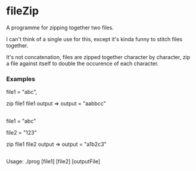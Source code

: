 # fileZip

A programme for zipping together two files.

I can't think of a single use for this, except it's kinda funny to stitch files together.

It's not concatenation, files are zipped together character by character, zip a file against itself to double the occurence of each character.

### Examples

file1 = "abc",

zip file1 file1 output => output = "aabbcc"

##

file1 = "abc"

file2 = "123"

zip file1 file2 output => output = "a1b2c3"

##

Usage: ./prog [file1] [file2] [outputFile]
